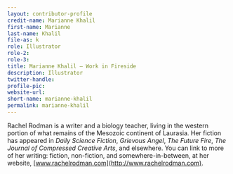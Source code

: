 ```yaml
---
layout: contributor-profile
credit-name: Marianne Khalil
first-name: Marianne
last-name: Khalil
file-as: k
role: Illustrator
role-2:
role-3:
title: Marianne Khalil — Work in Fireside
description: Illustrator
twitter-handle:
profile-pic:
website-url: 
short-name: marianne-khalil
permalink: marianne-khalil
---
```

Rachel Rodman is a writer and a biology teacher, living in the western portion of what remains of the Mesozoic continent of Laurasia. Her fiction has appeared in _Daily Science Fiction_, _Grievous Angel_, _The Future Fire_, _The Journal of Compressed Creative Arts_, and elsewhere. You can link to more of her writing: fiction, non-fiction, and somewhere-in-between, at her website, [www.rachelrodman.com](http://www.rachelrodman.com).
